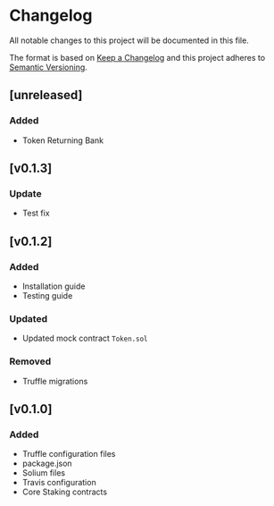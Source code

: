 # Changelog

All notable changes to this project will be documented in this file.

The format is based on [Keep a Changelog](http://keepachangelog.com/en/1.0.0/)
and this project adheres to [Semantic Versioning](http://semver.org/spec/v2.0.0.html).

## [unreleased]

### Added
 - Token Returning Bank

## [v0.1.3]

### Update
 - Test fix

## [v0.1.2]

### Added
 - Installation guide
 - Testing guide
 
### Updated
 - Updated mock contract ```Token.sol```

### Removed
 - Truffle migrations

## [v0.1.0]

### Added
 - Truffle configuration files
 - package.json
 - Solium files
 - Travis configuration
 - Core Staking contracts